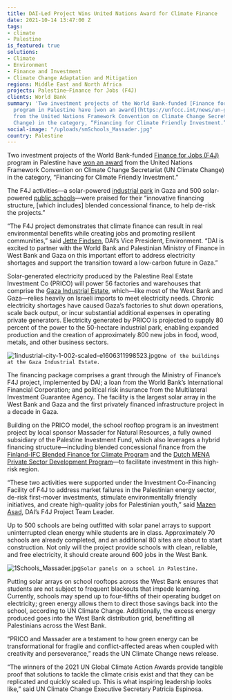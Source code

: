 ```yaml
---
title: DAI-Led Project Wins United Nations Award for Climate Finance
date: 2021-10-14 13:47:00 Z
tags:
- climate
- Palestine
is_featured: true
solutions:
- Climate
- Environment
- Finance and Investment
- Climate Change Adaptation and Mitigation
regions: Middle East and North Africa
projects: Palestine—Finance for Jobs (F4J)
clients: World Bank
summary: 'Two investment projects of the World Bank-funded [Finance for Jobs (F4J)](https://www.dai.com/our-work/projects/palestine-finance-for-jobs-f4j)
  program in Palestine have [won an award](https://unfccc.int/news/un-global-climate-action-awards-winners-unveiled-today)
  from the United Nations Framework Convention on Climate Change Secretariat (UN Climate
  Change) in the category, “Financing for Climate Friendly Investment.” '
social-image: "/uploads/smSchools_Massader.jpg"
country: Palestine
---
```


Two investment projects of the World Bank-funded [Finance for Jobs (F4J)](https://www.dai.com/our-work/projects/palestine-finance-for-jobs-f4j) program in Palestine have [won an award](https://unfccc.int/news/un-global-climate-action-awards-winners-unveiled-today) from the United Nations Framework Convention on Climate Change Secretariat (UN Climate Change) in the category, “Financing for Climate Friendly Investment.” 

The F4J activities—a solar-powered [industrial park](https://www.worldbank.org/en/about/partners/brief/west-bank-and-gaza-securing-energy-for-growth-and-development) in Gaza and 500 solar-powered [public schools](https://www.dai.com/news/world-bank-project-funds-climate-friendly-solar-powered-schools-in-palestine)—were praised for their “innovative financing structure, [which includes] blended concessional finance, to help de-risk the projects.”

<!--more-->

“The F4J project demonstrates that climate finance can result in real environmental benefits while creating jobs and promoting resilient communities,” said [Jette Findsen](https://www.dai.com/who-we-are/our-team/jette-findsen), DAI’s Vice President, Environment. “DAI is excited to partner with the World Bank and Palestinian Ministry of Finance in West Bank and Gaza on this important effort to address electricity shortages and support the transition toward a low-carbon future in Gaza.”

Solar-generated electricity produced by the Palestine Real Estate Investment Co (PRICO) will power 56 factories and warehouses that comprise the [Gaza Industrial Estate](https://www.ifc.org/wps/wcm/connect/news_ext_content/ifc_external_corporate_site/news+and+events/news/impact-stories/solar-power-gaza), which—like most of the West Bank and Gaza—relies heavily on Israeli imports to meet electricity needs. Chronic electricity shortages have caused Gaza’s factories to shut down operations, scale back output, or incur substantial additional expenses in operating private generators. Electricity generated by PRICO is projected to supply 80 percent of the power to the 50-hectare industrial park, enabling expanded production and the creation of approximately 800 new jobs in food, wood, metals, and other business sectors.

![1industrial-city-1-002-scaled-e1606311998523.jpg](/uploads/1industrial-city-1-002-scaled-e1606311998523.jpg)`One of the buildings at the Gaza Industrial Estate.`

The financing package comprises a grant through the Ministry of Finance’s F4J project, implemented by DAI; a loan from the World Bank’s International Financial Corporation; and political risk insurance from the Multilateral Investment Guarantee Agency. The facility is the largest solar array in the West Bank and Gaza and the first privately financed infrastructure project in a decade in Gaza.

Building on the PRICO model, the school rooftop program is an investment project by local sponsor Massader for Natural Resources, a fully owned subsidiary of the Palestine Investment Fund, which also leverages a hybrid financing structure—including blended concessional finance from the [Finland-IFC Blended Finance for Climate Program](https://www.ifc.org/wps/wcm/connect/topics_ext_content/ifc_external_corporate_site/bf/focus-areas/bf-climate/finland) and the [Dutch MENA Private Sector Development Program](https://pressroom.ifc.org/all/pages/PressDetail.aspx?ID=17713)—to facilitate investment in this high-risk region.

“These two activities were supported under the Investment Co-Financing Facility of F4J to address market failures in the Palestinian energy sector, de-risk first-mover investments, stimulate environmentally friendly initiatives, and create high-quality jobs for Palestinian youth,” said [Mazen Asad](https://www.linkedin.com/in/mazen-asad-05459210/), DAI’s F4J Project Team Leader.

Up to 500 schools are being outfitted with solar panel arrays to support uninterrupted clean energy while students are in class. Approximately 70 schools are already completed, and an additional 80 sites are about to start construction. Not only will the project provide schools with clean, reliable, and free electricity, it should create around 600 jobs in the West Bank.

![1Schools_Massader.jpg](/uploads/1Schools_Massader.jpg)`Solar panels on a school in Palestine.`

Putting solar arrays on school rooftops across the West Bank ensures that students are not subject to frequent blackouts that impede learning. Currently, schools may spend up to four-fifths of their operating budget on electricity; green energy allows them to direct those savings back into the school, according to UN Climate Change. Additionally, the excess energy produced goes into the West Bank distribution grid, benefitting all Palestinians across the West Bank.

“PRICO and Massader are a testament to how green energy can be transformational for fragile and conflict-affected areas when coupled with creativity and perseverance,” reads the UN Climate Change news release. 

“The winners of the 2021 UN Global Climate Action Awards provide tangible proof that solutions to tackle the climate crisis exist and that they can be replicated and quickly scaled up. This is what inspiring leadership looks like,” said UN Climate Change Executive Secretary Patricia Espinosa.